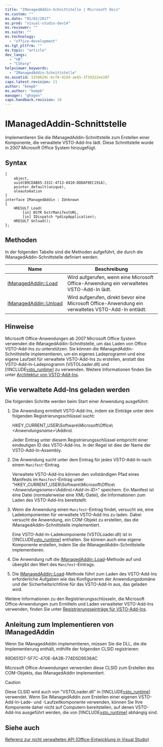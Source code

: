 ```yaml
---
title: "IManagedAddin-Schnittstelle | Microsoft Docs"
ms.custom: ""
ms.date: "02/02/2017"
ms.prod: "visual-studio-dev14"
ms.reviewer: ""
ms.suite: ""
ms.technology: 
  - "office-development"
ms.tgt_pltfrm: ""
ms.topic: "article"
dev_langs: 
  - "VB"
  - "CSharp"
helpviewer_keywords: 
  - "IManagedAddin-Schnittstelle"
ms.assetid: 5350629c-6cf8-42dd-ae65-3f34322ee10f
caps.latest.revision: 11
author: "kempb"
ms.author: "kempb"
manager: "ghogen"
caps.handback.revision: 10
---
```

# IManagedAddin-Schnittstelle
  Implementieren Sie die IManagedAddin\-Schnittstelle zum Erstellen einer Komponente, die verwaltete VSTO\-Add\-Ins lädt. Diese Schnittstelle wurde in 2007 Microsoft Office System hinzugefügt.  
  
## Syntax  
  
```  
[  
    object,  
    uuid(B9CEAB65-331C-4713-8410-DDDAF8EC191A),  
    pointer_default(unique),  
    oleautomation  
]  
interface IManagedAddin : IUnknown  
{  
    HRESULT Load(  
        [in] BSTR bstrManifestURL,   
        [in] IDispatch *pdispApplication);  
    HRESULT Unload();  
};  
```  
  
## Methoden  
 In der folgenden Tabelle sind die Methoden aufgeführt, die durch die IManagedAddin\-Schnittstelle definiert werden.  
  
|Name|Beschreibung|  
|----------|------------------|  
|[IManagedAddin::Load](../vsto/imanagedaddin-load.md)|Wird aufgerufen, wenn eine Microsoft Office\-Anwendung ein verwaltetes VSTO\-Add\-In lädt.|  
|[IManagedAddin::Unload](../vsto/imanagedaddin-unload.md)|Wird aufgerufen, direkt bevor eine Microsoft Office\-Anwendung ein verwaltetes VSTO\-Add\-In entlädt.|  
  
## Hinweise  
 Microsoft Office\-Anwendungen ab 2007 Microsoft Office System verwenden die IManagedAddin\-Schnittstelle, um das Laden von Office VSTO\-Add\-Ins zu unterstützen. Sie können die IManagedAddin\-Schnittstelle implementieren, um ein eigenes Ladeprogramm und eine eigene Laufzeit für verwaltete VSTO\-Add\-Ins zu erstellen, anstatt das VSTO\-Add\-In\-Ladeprogramm \(VSTOLoader.dll\) und [!INCLUDE[vsto_runtime](../vsto/includes/vsto-runtime-md.md)] zu verwenden. Weitere Informationen finden Sie unter [Architektur von VSTO-Add-Ins](../vsto/architecture-of-vsto-add-ins.md).  
  
## Wie verwaltete Add\-Ins geladen werden  
 Die folgenden Schritte werden beim Start einer Anwendung ausgeführt:  
  
1.  Die Anwendung ermittelt VSTO\-Add\-Ins, indem sie Einträge unter dem folgenden Registrierungsschlüssel sucht:  
  
     HKEY\_CURRENT\_USER\\Software\\Microsoft\\Office\\*\<Anwendungsname\>*\\Addins\\  
  
     Jeder Eintrag unter diesem Registrierungsschlüssel entspricht einer eindeutigen ID des VSTO\-Add\-Ins. In der Regel ist dies der Name der VSTO\-Add\-In\-Assembly.  
  
2.  Die Anwendung sucht unter dem Eintrag für jedes VSTO\-Add\-In nach einem `Manifest`\-Eintrag.  
  
     Verwaltete VSTO\-Add\-Ins können den vollständigen Pfad eines Manifests im `Manifest`\-Eintrag unter "HKEY\_CURRENT\_USER\\Software\\Microsoft\\Office\\*\<Anwendungsname\>*\\Addins\\*\<Add\-In\-ID\>*" speichern. Ein Manifest ist eine Datei \(normalerweise eine XML\-Datei\), die Informationen zum Laden des VSTO\-Add\-Ins bereitstellt.  
  
3.  Wenn die Anwendung einen `Manifest`\-Eintrag findet, versucht sie, eine Ladekomponenten für verwaltete VSTO\-Add\-Ins zu laden. Dabei versucht die Anwendung, ein COM\-Objekt zu erstellen, das die IManagedAddin\-Schnittstelle implementiert.  
  
     Eine VSTO\-Add\-In\-Ladekomponente \(VSTOLoader.dll\) ist in [!INCLUDE[vsto_runtime](../vsto/includes/vsto-runtime-md.md)] enthalten. Sie können auch eine eigene Komponente erstellen, indem Sie die IManagedAddin\-Schnittstelle implementieren.  
  
4.  Die Anwendung ruft die [IManagedAddin::Load](../vsto/imanagedaddin-load.md)\-Methode auf und übergibt den Wert des `Manifest`\-Eintrags.  
  
5.  Die [IManagedAddin::Load](../vsto/imanagedaddin-load.md)\-Methode führt zum Laden des VSTO\-Add\-Ins erforderliche Aufgaben wie das Konfigurieren der Anwendungsdomäne und der Sicherheitsrichtlinie für das VSTO\-Add\-In aus, das geladen wird.  
  
 Weitere Informationen zu den Registrierungsschlüsseln, die Microsoft Office\-Anwendungen zum Ermitteln und Laden verwalteter VSTO\-Add\-Ins verwenden, finden Sie unter [Registrierungseinträge für VSTO-Add-Ins](../vsto/registry-entries-for-vsto-add-ins.md).  
  
## Anleitung zum Implementieren von IManagedAddin  
 Wenn Sie IManagedAddin implementieren, müssen Sie die DLL, die die Implementierung enthält, mithilfe der folgenden CLSID registrieren:  
  
 99D651D7\-5F7C\-470E\-8A3B\-774D5D9536AC  
  
 Microsoft Office\-Anwendungen verwenden diese CLSID zum Erstellen des COM\-Objekts, das IManagedAddin implementiert.  
  
> [!CAUTION]  
>  Diese CLSID wird auch von "VSTOLoader.dll" in [!INCLUDE[vsto_runtime](../vsto/includes/vsto-runtime-md.md)] verwendet. Wenn Sie IManagedAddin zum Erstellen einer eigenen VSTO\-Add\-In\-Lade\- und \-Laufzeitkomponente verwenden, können Sie Ihre Komponente daher nicht auf Computern bereitstellen, auf denen VSTO\-Add\-Ins ausgeführt werden, die von [!INCLUDE[vsto_runtime](../vsto/includes/vsto-runtime-md.md)] abhängig sind.  
  
## Siehe auch  
 [Referenz zur nicht verwalteten API &#40;Office-Entwicklung in Visual Studio&#41;](../vsto/unmanaged-api-reference-office-development-in-visual-studio.md)  
  
  